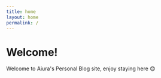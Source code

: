 ```yaml
---
title: home
layout: home
permalink: /
---
```


# Welcome!

Welcome to Aiura's Personal Blog site, enjoy staying here 😊
